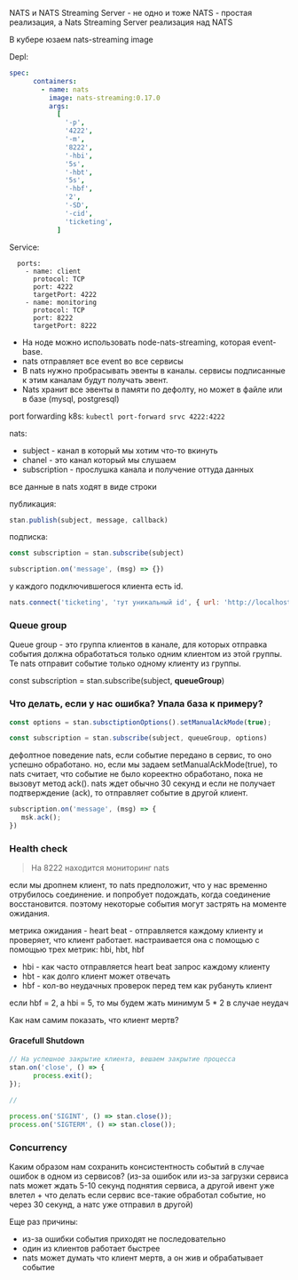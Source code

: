 NATS и NATS Streaming Server - не одно и тоже
NATS - простая реализация, а Nats Streaming Server реализация над NATS

В кубере юзаем nats-streaming image

Depl:

```yaml
spec:
      containers:
        - name: nats
          image: nats-streaming:0.17.0
          args:
            [
              '-p',
              '4222',
              '-m',
              '8222',
              '-hbi',
              '5s',
              '-hbt',
              '5s',
              '-hbf',
              '2',
              '-SD',
              '-cid',
              'ticketing',
            ]
```

Service:

```
  ports:
    - name: client
      protocol: TCP
      port: 4222
      targetPort: 4222
    - name: monitoring
      protocol: TCP
      port: 8222
      targetPort: 8222
```

- На ноде можно использовать node-nats-streaming, которая event-base.
- nats отправляет все event во все сервисы
- В nats нужно пробрасывать эвенты в каналы. сервисы подписанные к этим каналам будут получать эвент.
- Nats хранит все эвенты в памяти по дефолту, но может в файле или в базе (mysql, postgresql)

port forwarding k8s: `kubectl port-forward srvc 4222:4222`

nats:
- subject - канал в который мы хотим что-то вкинуть
- chanel - это канал который мы слушаем
- subscription - прослушка канала и получение оттуда данных

все данные в nats ходят в виде строки

публикация:
```js
stan.publish(subject, message, callback)
```

подписка:

```js
const subscription = stan.subscribe(subject)

subscription.on('message', (msg) => {})
```

у каждого подключившегося клиента есть id.

```js
nats.connect('ticketing', 'тут уникальный id', { url: 'http://localhost:4222' });
```

### Queue group

Queue group - это группа клиентов в канале, для которых отправка события должна обработаться только одним клиентом из этой группы. 
Те nats отправит событие только одному клиенту из группы. 

const subscription = stan.subscribe(subject, **queueGroup**)

### Что делать, если у нас ошибка? Упала база к примеру?

```js
const options = stan.subsctiptionOptions().setManualAckMode(true);

const subscription = stan.subscribe(subject, queueGroup, options)
```

дефолтное поведение nats, если событие передано в сервис, то оно успешно обработано.
но, если мы задаем setManualAckMode(true), то nats считает, что событие не было кореектно обработано, пока не вызовут метод ack(). 
nats ждет обычно 30 секунд и если не получает подтверждение (ack), то отправляет событие в другой клиент.

```js
subscription.on('message', (msg) => {
   msk.ack();
})
```

### Health check

> На 8222 находится мониторинг nats

если мы дропнем клиент, то nats предположит, что у нас временно отрубилось соединение. и попробует подождать, когда соединение восстановится.
поэтому некоторые события могут застрять на моменте ожидания.

метрика ожидания - heart beat - отправляется каждому клиенту и проверяет, что клиент работает. настраивается она с помощью с помощью трех метрик: hbi, hbt, hbf

- hbi - как часто отправляется heart beat запрос каждому клиенту
- hbt - как долго клиент может отвечать
- hbf - кол-во неудачных проверок перед тем как рубануть клиент

если hbf = 2, а hbi = 5, то мы будем жать минимум 5 * 2 в случае неудач

Как нам самим показать, что клиент мертв?

#### Gracefull Shutdown

```js
// На успешное закрытие клиента, вешаем закрытие процесса
stan.on('close', () => {
      process.exit();
});

//

process.on('SIGINT', () => stan.close());
process.on('SIGTERM', () => stan.close());
```

### Concurrency

Каким образом нам сохранить консистентность событий в случае ошибок в одном из сервисов? (из-за ошибок или из-за загрузки сервиса nats может ждать 5-10 секунд поднятия сервиса, а другой ивент уже влетел + что делать если сервис все-такие обработал событие, но через 30 секунд, а натс уже отправил в другой)

Еще раз причины:
-  из-за ошибки события приходят не последовательно
-  один из клиентов работает быстрее
-  nats может думать что клиент мертв, а он жив и обрабатывает событие
